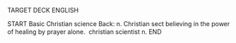 TARGET DECK
ENGLISH

START
Basic
Christian science
Back: n. Christian sect believing in the power of healing by prayer alone.  christian scientist n.
END
